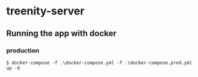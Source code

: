 # treenity-server

## Running the app with docker

### production

```shell
$ docker-compose -f .\docker-compose.yml -f .\docker-compose.prod.yml up -d
```


